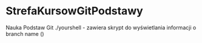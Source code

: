 # StrefaKursowGitPodstawy
Nauka Podstaw Git
./yourshell - zawiera skrypt do wyświetlania informacji o branch name (<branch>)
 


